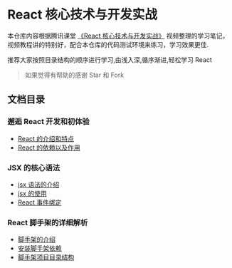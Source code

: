 # React 核心技术与开发实战

本仓库内容根据腾讯课堂 [《React 核心技术与开发实战》](https://ke.qq.com/course/2555753) 视频整理的学习笔记，视频教程讲的特别好，配合本仓库的代码测试环境来练习，学习效果更佳.

推荐大家按照目录结构的顺序进行学习,由浅入深,循序渐进,轻松学习 React

> 如果觉得有帮助的感谢 Star 和 Fork

## 文档目录

### 邂逅 React 开发和初体验

- [React 的介绍和特点](01_邂逅React开发和初体验/md/01_React的介绍和特点.md)
- [React 的依赖以及作用](01_邂逅React开发和初体验/md/02_React的依赖以及作用.md)

### JSX 的核心语法

- [jsx 语法的介绍](02_JSX的核心语法/md/01_jsx语法的介绍.md)
- [jsx 的使用](02_JSX的核心语法/md/02_jsx的使用.md)
- [React 事件绑定](02_JSX的核心语法/md/03_React事件绑定.md)

### React 脚手架的详细解析

- [脚手架的介绍](04_React脚手架的详细解析/md/01_脚手架的介绍.md)
- [安装脚手架依赖](04_React脚手架的详细解析/md/02_安装脚手架依赖.md)
- [脚手架项目目录结构](04_React脚手架的详细解析/md/03_脚手架项目目录结构.md)
